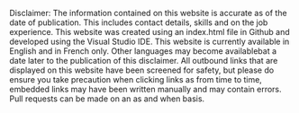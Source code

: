 Disclaimer: The information contained on this website is accurate as of the date of publication. This includes contact details, skills and on the job experience.
This website was created using an index.html file in Github and developed using the Visual Studio IDE.
This website is currently available in English and in French only. Other languages may become availablebat a date later to the publication of this disclaimer.
All outbound links that are displayed on this website have been screened for safety, but please do ensure you take precaution when clicking links as from time to time, embedded links may have been written manually and may contain errors.
Pull requests can be made on an as and when basis.
